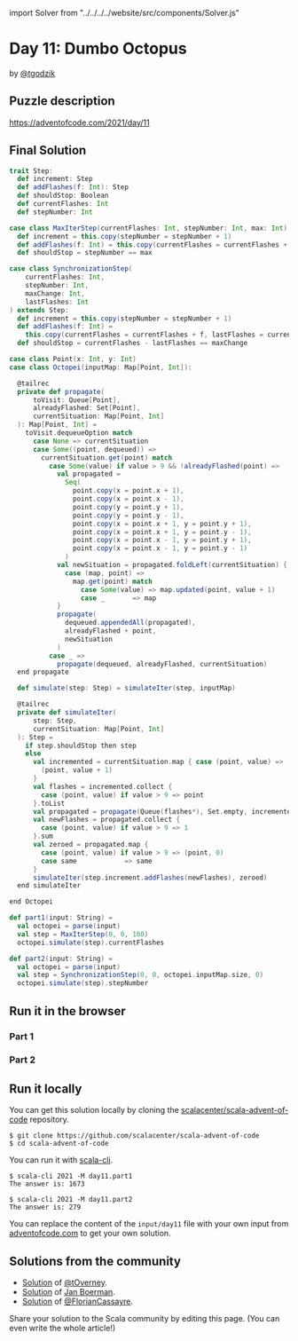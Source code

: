 import Solver from "../../../../website/src/components/Solver.js"

# Day 11: Dumbo Octopus

by [@tgodzik](https://github.com/tgodzik)

## Puzzle description

https://adventofcode.com/2021/day/11

## Final Solution

```scala
trait Step:
  def increment: Step
  def addFlashes(f: Int): Step
  def shouldStop: Boolean
  def currentFlashes: Int
  def stepNumber: Int

case class MaxIterStep(currentFlashes: Int, stepNumber: Int, max: Int) extends Step:
  def increment = this.copy(stepNumber = stepNumber + 1)
  def addFlashes(f: Int) = this.copy(currentFlashes = currentFlashes + f)
  def shouldStop = stepNumber == max

case class SynchronizationStep(
    currentFlashes: Int,
    stepNumber: Int,
    maxChange: Int,
    lastFlashes: Int
) extends Step:
  def increment = this.copy(stepNumber = stepNumber + 1)
  def addFlashes(f: Int) =
    this.copy(currentFlashes = currentFlashes + f, lastFlashes = currentFlashes)
  def shouldStop = currentFlashes - lastFlashes == maxChange

case class Point(x: Int, y: Int)
case class Octopei(inputMap: Map[Point, Int]):

  @tailrec
  private def propagate(
      toVisit: Queue[Point],
      alreadyFlashed: Set[Point],
      currentSituation: Map[Point, Int]
  ): Map[Point, Int] =
    toVisit.dequeueOption match
      case None => currentSituation
      case Some((point, dequeued)) =>
        currentSituation.get(point) match
          case Some(value) if value > 9 && !alreadyFlashed(point) =>
            val propagated =
              Seq(
                point.copy(x = point.x + 1),
                point.copy(x = point.x - 1),
                point.copy(y = point.y + 1),
                point.copy(y = point.y - 1),
                point.copy(x = point.x + 1, y = point.y + 1),
                point.copy(x = point.x + 1, y = point.y - 1),
                point.copy(x = point.x - 1, y = point.y + 1),
                point.copy(x = point.x - 1, y = point.y - 1)
              )
            val newSituation = propagated.foldLeft(currentSituation) {
              case (map, point) =>
                map.get(point) match
                  case Some(value) => map.updated(point, value + 1)
                  case _       => map
            }
            propagate(
              dequeued.appendedAll(propagated),
              alreadyFlashed + point,
              newSituation
            )
          case _ =>
            propagate(dequeued, alreadyFlashed, currentSituation)
  end propagate

  def simulate(step: Step) = simulateIter(step, inputMap)

  @tailrec
  private def simulateIter(
      step: Step,
      currentSituation: Map[Point, Int]
  ): Step =
    if step.shouldStop then step
    else
      val incremented = currentSituation.map { case (point, value) =>
        (point, value + 1)
      }
      val flashes = incremented.collect {
        case (point, value) if value > 9 => point
      }.toList
      val propagated = propagate(Queue(flashes*), Set.empty, incremented)
      val newFlashes = propagated.collect {
        case (point, value) if value > 9 => 1
      }.sum
      val zeroed = propagated.map {
        case (point, value) if value > 9 => (point, 0)
        case same            => same
      }
      simulateIter(step.increment.addFlashes(newFlashes), zeroed)
  end simulateIter

end Octopei

def part1(input: String) =
  val octopei = parse(input)
  val step = MaxIterStep(0, 0, 100)
  octopei.simulate(step).currentFlashes

def part2(input: String) =
  val octopei = parse(input)
  val step = SynchronizationStep(0, 0, octopei.inputMap.size, 0)
  octopei.simulate(step).stepNumber
```

## Run it in the browser

### Part 1

<Solver puzzle="day11-part1" year="2021"/>

### Part 2

<Solver puzzle="day11-part2" year="2021"/>

## Run it locally

You can get this solution locally by cloning the [scalacenter/scala-advent-of-code](https://github.com/scalacenter/scala-advent-of-code) repository.
```
$ git clone https://github.com/scalacenter/scala-advent-of-code
$ cd scala-advent-of-code
```

You can run it with [scala-cli](https://scala-cli.virtuslab.org/).

```
$ scala-cli 2021 -M day11.part1
The answer is: 1673

$ scala-cli 2021 -M day11.part2
The answer is: 279
```

You can replace the content of the `input/day11` file with your own input from [adventofcode.com](https://adventofcode.com/2021/day/11) to get your own solution.

## Solutions from the community

- [Solution](https://github.com/tOverney/AdventOfCode2021/blob/main/src/main/scala/ch/overney/aoc/day11/) of [@tOverney](https://github.com/tOverney).
- [Solution](https://github.com/Jannyboy11/AdventOfCode2021/blob/main/src/main/scala/day11/Day11.scala) of [Jan Boerman](https://twitter.com/JanBoerman95).
- [Solution](https://github.com/FlorianCassayre/AdventOfCode-2021/blob/master/src/main/scala/adventofcode/solutions/Day11.scala) of [@FlorianCassayre](https://github.com/FlorianCassayre).

Share your solution to the Scala community by editing this page. (You can even write the whole article!)
